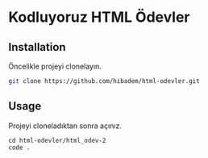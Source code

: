 # Kodluyoruz HTML Ödevler
## Installation

Öncelikle projeyi clonelayın.
```bash
git clone https://github.com/hibadem/html-odevler.git
```

## Usage

Projeyi cloneladıktan sonra açınız.

```linux
cd html-odevler/html_odev-2
code .
```

